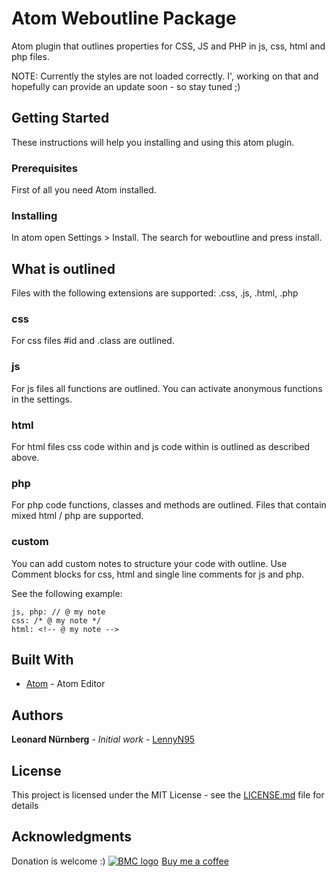 # Atom Weboutline Package

Atom plugin that outlines properties for CSS, JS and PHP in js, css, html and php files.

NOTE: Currently the styles are not loaded correctly. I', working on that and hopefully can provide an update soon - so stay tuned ;)

## Getting Started

These instructions will help you installing and using this atom plugin.

### Prerequisites

First of all you need Atom installed.

### Installing

In atom open Settings > Install. The search for weboutline and press install.

## What is outlined

Files with the following extensions are supported: .css, .js, .html, .php

### css

For css files #id and .class are outlined.

### js

For js files all functions are outlined. You can activate anonymous functions in the settings.

### html

For html files css code within <style type="text/css"></style> and js code within <script></script> is outlined as described above.

### php

For php code functions, classes and methods are outlined. Files that contain mixed html / php are supported.

### custom

You can add custom notes to structure your code with outline.
Use Comment blocks for css, html and single line comments for js and php.

See the following example:

````
js, php: // @ my note
css: /* @ my note */
html: <!-- @ my note -->
````

## Built With

* [Atom](https://atom.io/) - Atom Editor

## Authors

**Leonard Nürnberg** - *Initial work* - [LennyN95](https://github.com/LennyN95)

## License

This project is licensed under the MIT License - see the [LICENSE.md](LICENSE.md) file for details

## Acknowledgments

Donation is welcome :)
<a class="bmc-button" href="https://www.buymeacoffee.com/5R7pfc9"><img src="https://www.buymeacoffee.com/assets/img/BMC-btn-logo.svg" alt="BMC logo"><span style="margin-left:5px">Buy me a coffee</span></a>
